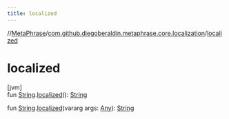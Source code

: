 ```yaml
---
title: localized
---
```

//[MetaPhrase](../../index.html)/[com.github.diegoberaldin.metaphrase.core.localization](index.html)/[localized](localized.html)



# localized



[jvm]\
fun [String](https://kotlinlang.org/api/latest/jvm/stdlib/kotlin/-string/index.html).[localized](localized.html)(): [String](https://kotlinlang.org/api/latest/jvm/stdlib/kotlin/-string/index.html)

fun [String](https://kotlinlang.org/api/latest/jvm/stdlib/kotlin/-string/index.html).[localized](localized.html)(vararg args: [Any](https://kotlinlang.org/api/latest/jvm/stdlib/kotlin/-any/index.html)): [String](https://kotlinlang.org/api/latest/jvm/stdlib/kotlin/-string/index.html)




